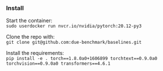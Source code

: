 ### Install 
Start the container:\
`sudo userdocker run nvcr.io/nvidia/pytorch:20.12-py3`

Clone the repo with:\
`git clone git@github.com:due-benchmark/baselines.git`

Install the requirements:\
`pip install -e . torch==1.8.0a0+1606899 torchtext==0.9.0a0 torchvision==0.9.0a0 transformers==4.6.1`
